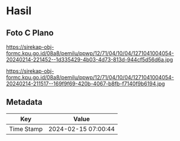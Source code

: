 # Hasil

## Foto C Plano

https://sirekap-obj-formc.kpu.go.id/08a8/pemilu/ppwp/12/71/04/10/04/1271041004054-20240214-221452--1d335429-4b03-4d73-813d-944cf5d56d6a.jpg

https://sirekap-obj-formc.kpu.go.id/08a8/pemilu/ppwp/12/71/04/10/04/1271041004054-20240214-211517--169f9f69-420b-4067-b8fb-f7140f9b6194.jpg


## Metadata

| Key        | Value               |
| ---------- | ------------------- |
| Time Stamp | 2024-02-15 07:00:44 |



